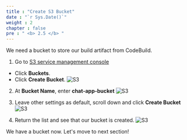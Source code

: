 ```yaml
---
title : "Create S3 Bucket"
date : "`r Sys.Date()`"
weight : 2
chapter : false
pre : " <b> 2.5 </b> "
---
```


We need a bucket to store our build artifact from CodeBuild.

1. Go to [S3 service management console](https://eu-west-2.console.aws.amazon.com/s3/home)
  + Click **Buckets**.
  + Click **Create Bucket**.
![S3](/images/2.prerequisite/042-createbucket.png)

2. At **Bucket Name**, enter **chat-app-bucket**
![S3](/images/2.prerequisite/043-createbucket.png)

3. Leave other settings as default, scroll down and click **Create Bucket**
![S3](/images/2.prerequisite/044-createbucket.png)

4. Return the list and see that our bucket is created.
![S3](/images/2.prerequisite/045-createbucket.png)

We have a bucket now. Let's move to next section!